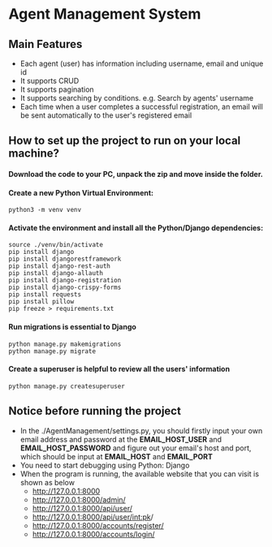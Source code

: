 # Agent Management System

## Main Features
- Each agent (user) has information including username, email and unique id
- It supports CRUD
- It supports pagination
- It supports searching by conditions. e.g. Search by agents' username
- Each time when a user completes a successful registration, an email will be sent automatically to the user's registered email

## How to set up the project to run on your local machine?

#### Download the code to your PC, unpack the zip and move inside the folder.

#### Create a new Python Virtual Environment:
```
python3 -m venv venv
```

#### Activate the environment and install all the Python/Django dependencies:

```
source ./venv/bin/activate
pip install django
pip install djangorestframework
pip install django-rest-auth
pip install django-allauth
pip install django-registration
pip install django-crispy-forms
pip install requests
pip install pillow
pip freeze > requirements.txt
```

#### Run migrations is essential to Django
```
python manage.py makemigrations
python manage.py migrate
```

#### Create a superuser is helpful to review all the users' information
```
python manage.py createsuperuser
```

## Notice before running the project

- In the ./AgentManagement/settings.py, you should firstly input your own email address and password at the **EMAIL_HOST_USER** and **EMAIL_HOST_PASSWORD** and figure out your email's host and port, which should be input at **EMAIL_HOST** and **EMAIL_PORT**
- You need to start debugging using Python: Django
- When the program is running, the available website that you can visit is shown as below
    - http://127.0.0.1:8000
    - http://127.0.0.1:8000/admin/
    - http://127.0.0.1:8000/api/user/
    - http://127.0.0.1:8000/api/user/<int:pk>/
    - http://127.0.0.1:8000/accounts/register/
    - http://127.0.0.1:8000/accounts/login/
